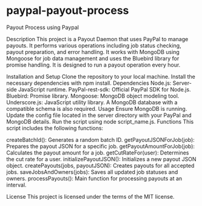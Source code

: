 # paypal-payout-process

Payout Process using Paypal

Description
This project is a Payout Daemon that uses PayPal to manage payouts. It performs various operations including job status checking, payout preparation, and error handling. It works with MongoDB using Mongoose for job data management and uses the Bluebird library for promise handling. It is designed to run a payout operation every hour.

Installation and Setup
Clone the repository to your local machine.
Install the necessary dependencies with npm install.
Dependencies
Node.js: Server-side JavaScript runtime.
PayPal-rest-sdk: Official PayPal SDK for Node.js.
Bluebird: Promise library.
Mongoose: MongoDB object modeling tool.
Underscore.js: JavaScript utility library.
A MongoDB database with a compatible schema is also required.
Usage
Ensure MongoDB is running.
Update the config file located in the server directory with your PayPal and MongoDB details.
Run the script using node script_name.js.
Functions
This script includes the following functions:

createBatchId(): Generates a random batch ID.
getPayoutJSONForJob(job): Prepares the payout JSON for a specific job.
getPayoutAmountForJob(job): Calculates the payout amount for a job.
getCutRateFor(user): Determines the cut rate for a user.
initializePayoutJSON(): Initializes a new payout JSON object.
createPayouts(jobs, payoutJSON): Creates payouts for all accepted jobs.
saveJobsAndOwners(jobs): Saves all updated job statuses and owners.
processPayouts(): Main function for processing payouts at an interval.

License
This project is licensed under the terms of the MIT license.
